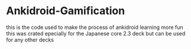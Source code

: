 # Ankidroid-Gamification
this is the code used to make the process of ankidroid learning more fun this was crated epecially for the Japanese core 2.3 deck but can be used for any other decks
